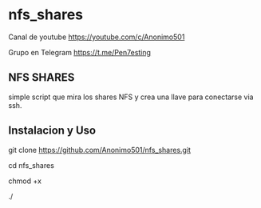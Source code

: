 # nfs_shares

Canal de youtube  https://youtube.com/c/Anonimo501

Grupo en Telegram https://t.me/Pen7esting

## NFS SHARES

simple script que mira los shares NFS y crea una llave para conectarse via ssh.



## Instalacion y Uso

git clone https://github.com/Anonimo501/nfs_shares.git

cd nfs_shares

chmod +x 

./
